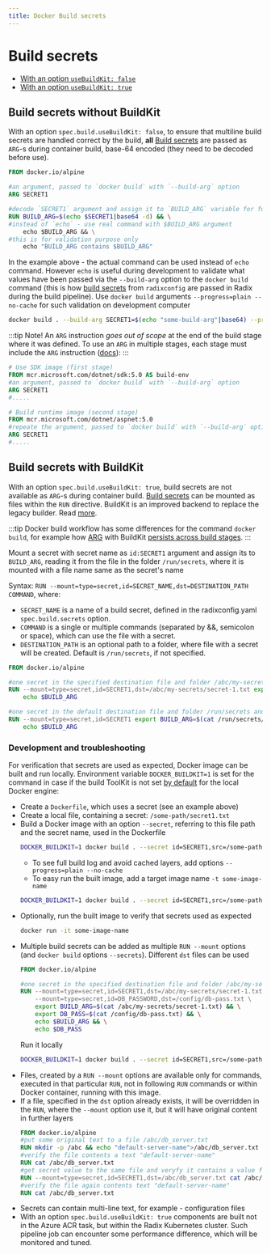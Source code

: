 ```yaml
---
title: Docker Build secrets
---
```


# Build secrets
* [With an option `useBuildKit: false`](./#build-secrets-without-buildkit)
* [With an option `useBuildKit: true`](./#build-secrets-with-buildkit)


## Build secrets without BuildKit  
With an option `spec.build.useBuildKit: false`, to ensure that multiline build secrets are handled correct by the build, **all** [Build secrets](/docs/references/reference-radix-config/#secrets) are passed as `ARG`-s during container build, base-64 encoded (they need to be decoded before use).

```dockerfile
FROM docker.io/alpine

#an argument, passed to `docker build` with `--build-arg` option
ARG SECRET1

#decode `SECRET1` argument and assign it to `BUILD_ARG` variable for further commands in this `RUN`
RUN BUILD_ARG=$(echo $SECRET1|base64 -d) && \
#instead of `echo` - use real command with $BUILD_ARG argument
    echo $BUILD_ARG && \
#this is for validation purpose only
    echo "BUILD_ARG contains $BUILD_ARG"
```

In the example above - the actual command can be used instead of `echo` command. However `echo` is useful during development to validate what values have been passed via the `--build-arg` option to the `docker build` command (this is how [build secrets](/docs/references/reference-radix-config/#secrets) from `radixconfig` are passed in Radix during the build pipeline). Use `docker build` arguments `--progress=plain --no-cache` for such validation on development computer

```sh
docker build . --build-arg SECRET1=$(echo "some-build-arg"|base64) --progress=plain --no-cache
```

:::tip
Note! An `ARG` instruction _goes out of scope_ at the end of the build stage where it was defined. To use an `ARG` in multiple stages, each stage must include the `ARG` instruction ([docs](https://docs.docker.com/engine/reference/builder/#arg)):
:::

```dockerfile
# Use SDK image (first stage)
FROM mcr.microsoft.com/dotnet/sdk:5.0 AS build-env
#an argument, passed to `docker build` with `--build-arg` option
ARG SECRET1
#.....

# Build runtime image (second stage)
FROM mcr.microsoft.com/dotnet/aspnet:5.0
#repeate the argument, passed to `docker build` with `--build-arg` option
ARG SECRET1
#.....
```
## Build secrets with BuildKit  
With an option `spec.build.useBuildKit: true`, build secrets are not available as `ARG`-s during container build. [Build secrets](/docs/references/reference-radix-config/#secrets) can be mounted as files within the `RUN` directive. BuildKit is an improved backend to replace the legacy builder. Read [more](https://docs.docker.com/build/buildkit/).

:::tip
Docker build workflow has some differences for the command `docker build`, for example how [ARG](https://docs.docker.com/engine/reference/builder/#understand-how-arg-and-from-interact) with BuildKit [persists across build stages](https://github.com/moby/buildkit/issues/1977).
:::

Mount a secret with secret name as `id:SECRET1` argument and assign its to `BUILD_ARG`, reading it from the file in the folder `/run/secrets`, where it is mounted with a file name same as the secret's name

Syntax: `RUN --mount=type=secret,id=SECRET_NAME,dst=DESTINATION_PATH COMMAND`, where:
- `SECRET_NAME` is a name of a build secret, defined in the radixconfig.yaml `spec.build.secrets` option.
- `COMMAND` is a single or multiple commands (separated by &&, semicolon or space), which can use the file with a secret.
- `DESTINATION_PATH` is an optional path to a folder, where file with a secret will be created. Default is `/run/secrets`, if not specified.
```dockerfile
FROM docker.io/alpine

#one secret in the specified destination file and folder /abc/my-secrets/secret-1.txt
RUN --mount=type=secret,id=SECRET1,dst=/abc/my-secrets/secret-1.txt export BUILD_ARG=$(cat /abc/my-secrets/secret-1.txt) && \
    echo $BUILD_ARG

#one secret in the default destination file and folder /run/secrets and a file with a name, the same as the secret name
RUN --mount=type=secret,id=SECRET1 export BUILD_ARG=$(cat /run/secrets/SECRET1) && \
    echo $BUILD_ARG
```

### Development and troubleshooting
For verification that secrets are used as expected, Docker image can be built and run locally. Environment variable `DOCKER_BUILDKIT=1` is set for the command in case if the build ToolKit is not set [by default](https://docs.docker.com/build/buildkit/#getting-started) for the local Docker engine:
* Create a `Dockerfile`, which uses a secret (see an example above)  
* Create a local file, containing a secret: `/some-path/secret1.txt`
* Build a Docker image with an option `--secret`, referring to this file path and the secret name, used in the Dockerfile 
  ```bash
  DOCKER_BUILDKIT=1 docker build . --secret id=SECRET1,src=/some-path/secret1.txt -t some-image-name
  ```
  * To see full build log and avoid cached layers, add options `--progress=plain --no-cache`
  * To easy run the built image, add a target image name `-t some-image-name`
  ```bash
  DOCKER_BUILDKIT=1 docker build . --secret id=SECRET1,src=/some-path/secret1.txt -t some-image-name --progress=plain --no-cache
  ```
* Optionally, run the built image to verify that secrets used as expected
  ```bash
  docker run -it some-image-name
  ```
* Multiple build secrets can be added as multiple `RUN --mount` options (and `docker build` options `--secrets`). Different `dst` files can be used
  ```dockerfile
  FROM docker.io/alpine
  
  #one secret in the specified destination file and folder /abc/my-secrets/secret-1.txt
  RUN --mount=type=secret,id=SECRET1,dst=/abc/my-secrets/secret-1.txt \
      --mount=type=secret,id=DB_PASSWORD,dst=/config/db-pass.txt \
      export BUILD_ARG=$(cat /abc/my-secrets/secret-1.txt) && \
      export DB_PASS=$(cat /config/db-pass.txt) && \
      echo $BUILD_ARG && \
      echo $DB_PASS
  ```
  Run it locally
  ```bash
  DOCKER_BUILDKIT=1 docker build . --secret id=SECRET1,src=/some-path/secret1.txt --secret id=DB_PASSWORD,src=/maybe-another-path/db_password.txt -t some-image-name --progress=plain --no-cache
  ```
* Files, created by a `RUN --mount` options are available only for commands, executed in that particular `RUN`, not in following `RUN` commands or within Docker container, running with this image.
* If a file, specified in the `dst` option already exists, it will be overridden in the `RUN`, where the `--mount` option use it, but it will have original content in further layers
    ```dockerfile
    FROM docker.io/alpine
    #put some original text to a file /abc/db_server.txt
    RUN mkdir -p /abc && echo "default-server-name">/abc/db_server.txt
    #verify the file contents a text "default-server-name"
    RUN cat /abc/db_server.txt
    #get secret value to the same file and veryfy it contains a value from the secret, overriding the original text
    RUN --mount=type=secret,id=SECRET1,dst=/abc/db_server.txt cat /abc/db_server.txt
    #verify the file again contents text "default-server-name"
    RUN cat /abc/db_server.txt
    ```
* Secrets can contain multi-line text, for example - configuration files
* With an option `spec.build.useBuildKit: true` components are built not in the Azure ACR task, but within the Radix Kubernetes cluster. Such pipeline job can encounter some performance difference, which will be monitored and tuned.